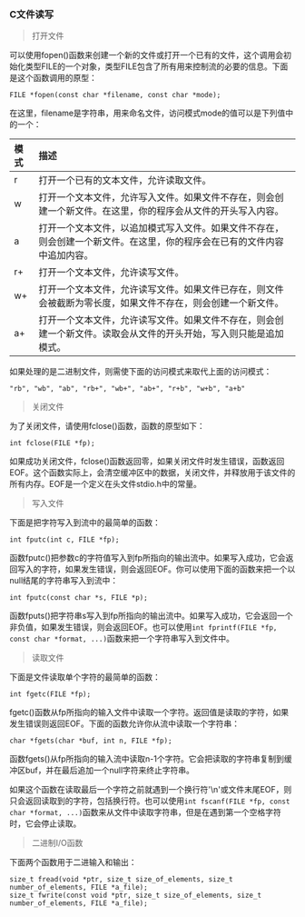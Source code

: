 ### C文件读写

> 打开文件

可以使用fopen()函数来创建一个新的文件或打开一个已有的文件，这个调用会初始化类型FILE的一个对象，类型FILE包含了所有用来控制流的必要的信息。下面是这个函数调用的原型：

```
FILE *fopen(const char *filename, const char *mode);
```

在这里，filename是字符串，用来命名文件，访问模式mode的值可以是下列值中的一个：

| 模式 | 描述                                                                                                                     |
| :--  | :--                                                                                                                      |
| r    | 打开一个已有的文本文件，允许读取文件。                                                                                   |
| w    | 打开一个文本文件，允许写入文件。如果文件不存在，则会创建一个新文件。在这里，你的程序会从文件的开头写入内容。             |
| a    | 打开一个文本文件，以追加模式写入文件。如果文件不存在，则会创建一个新文件。在这里，你的程序会在已有的文件内容中追加内容。 |
| r+   | 打开一个文本文件，允许读写文件。                                                                                         |
| w+   | 打开一个文本文件，允许读写文件。如果文件已存在，则文件会被截断为零长度，如果文件不存在，则会创建一个新文件。             |
| a+   | 打开一个文本文件，允许读写文件。如果文件不存在，则会创建一个新文件。读取会从文件的开头开始，写入则只能是追加模式。       |


如果处理的是二进制文件，则需使下面的访问模式来取代上面的访问模式：

```
"rb", "wb", "ab", "rb+", "wb+", "ab+", "r+b", "w+b", "a+b"
```


> 关闭文件

为了关闭文件，请使用fclose()函数，函数的原型如下：

```
int fclose(FILE *fp);
```

如果成功关闭文件，fclose()函数返回零，如果关闭文件时发生错误，函数返回EOF。这个函数实际上，会清空缓冲区中的数据，关闭文件，并释放用于该文件的所有内存。EOF是一个定义在头文件stdio.h中的常量。


> 写入文件

下面是把字符写入到流中的最简单的函数：

```
int fputc(int c, FILE *fp);
```

函数fputc()把参数c的字符值写入到fp所指向的输出流中。如果写入成功，它会返回写入的字符，如果发生错误，则会返回EOF。你可以使用下面的函数来把一个以null结尾的字符串写入到流中：

```
int fputc(const char *s, FILE *p);
```

函数fputs()把字符串s写入到fp所指向的输出流中。如果写入成功，它会返回一个非负值，如果发生错误，则会返回EOF。也可以使用`int fprintf(FILE *fp, const char *format, ...)`函数来把一个字符串写入到文件中。


> 读取文件

下面是文件读取单个字符的最简单的函数：

```
int fgetc(FILE *fp);
```

fgetc()函数从fp所指向的输入文件中读取一个字符。返回值是读取的字符，如果发生错误则返回EOF。下面的函数允许你从流中读取一个字符串：

```
char *fgets(char *buf, int n, FILE *fp);
```

函数fgets()从fp所指向的输入流中读取n-1个字符。它会把读取的字符串复制到缓 冲区buf，并在最后追加一个null字符来终止字符串。

如果这个函数在读取最后一个字符之前就遇到一个换行符'\n'或文件末尾EOF，则只会返回读取到的字符，包括换行符。也可以使用`int fscanf(FILE *fp, const char *format, ...)`函数来从文件中读取字符串，但是在遇到第一个空格字符时，它会停止读取。


> 二进制I/O函数

下面两个函数用于二进输入和输出：

```
size_t fread(void *ptr, size_t size_of_elements, size_t number_of_elements, FILE *a_file);
size_t fwrite(const void *ptr, size_t size_of_elements, size_t number_of_elements, FILE *a_file);
```

